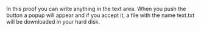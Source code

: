 In this proof you can write anything in the text area. When you push the button a popup will appear and if you accept it, a file with the name text.txt will be downloaded in your hard disk.
